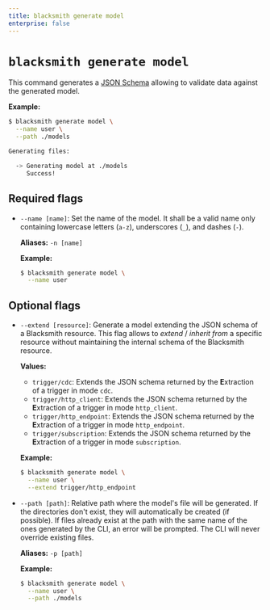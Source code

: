 ```yaml
---
title: blacksmith generate model
enterprise: false
---
```


# `blacksmith generate model`

This command generates a [JSON Schema](https://json-schema.org/) allowing to
validate data against the generated model.

**Example:**
```bash
$ blacksmith generate model \
  --name user \
  --path ./models

Generating files:

  -> Generating model at ./models
     Success!
```

## Required flags

- `--name [name]`: Set the name of the model. It shall be a valid name only
  containing lowercase letters (`a-z`), underscores (`_`), and dashes (`-`).

  **Aliases:** `-n [name]`

  **Example:**
  ```bash
  $ blacksmith generate model \
    --name user
  ```

## Optional flags

- `--extend [resource]`: Generate a model extending the JSON schema of a Blacksmith
  resource. This flag allows to *extend* / *inherit from* a specific resource
  without maintaining the internal schema of the Blacksmith resource.

  **Values:**
  - `trigger/cdc`: Extends the JSON schema returned by the **E**xtraction of a
    trigger in mode `cdc`.
  - `trigger/http_client`: Extends the JSON schema returned by the **E**xtraction
    of a trigger in mode `http_client`.
  - `trigger/http_endpoint`: Extends the JSON schema returned by the **E**xtraction
    of a trigger in mode `http_endpoint`.
  - `trigger/subscription`: Extends the JSON schema returned by the **E**xtraction
    of a trigger in mode `subscription`.

  **Example:**
  ```bash
  $ blacksmith generate model \
    --name user \
    --extend trigger/http_endpoint
  ```

- `--path [path]`: Relative path where the model's file will be generated. If the
  directories don't exist, they will automatically be created (if possible). If
  files already exist at the path with the same name of the ones generated by the
  CLI, an error will be prompted. The CLI will never override existing files.

  **Aliases:** `-p [path]`

  **Example:**
  ```bash
  $ blacksmith generate model \
    --name user \
    --path ./models
  ```
